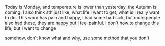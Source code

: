 Today is Monday, and temperature is lower than yesterday, the Autumn is coming. I also think sth just like, what life I want to get, what is I really want to do. This word has pain and happy, I had some bad sick, but more people also had these, they are happy but I feel painful. I don't how to change this life, but I want to change

somehow, don't know what and why, use some method that you don't
